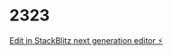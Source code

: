 # 2323

[Edit in StackBlitz next generation editor ⚡️](https://stackblitz.com/~/github.com/Wendi23l/2323)